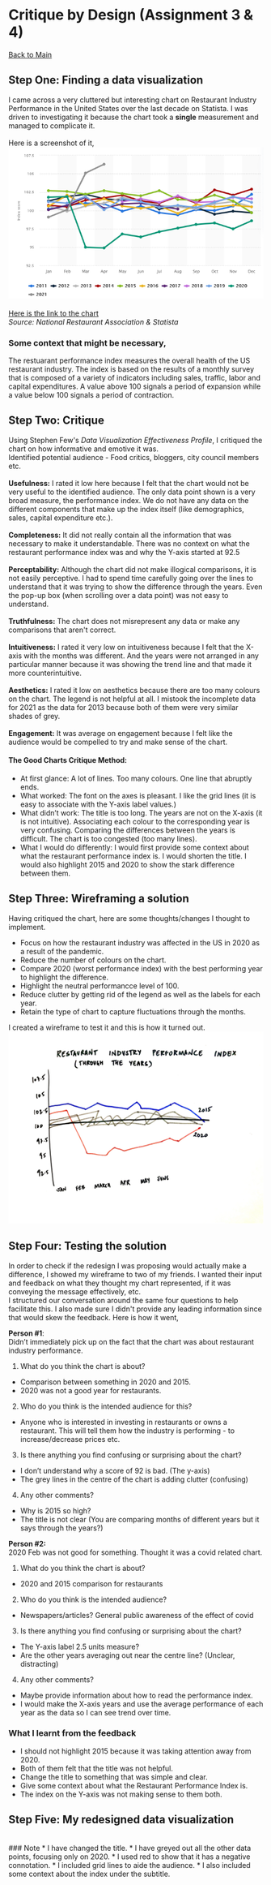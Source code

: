 # Critique by Design (Assignment 3 & 4)
[Back to Main](/README.md)

## Step One: Finding a data visualization

I came across a very cluttered but interesting chart on Restaurant Industry Performance in the United States over the last decade on Statista. I was driven to investigating it because the chart took a **single** measurement and managed to complicate it. <br/>
<br/>
Here is a screenshot of it,<br/>
![Original Chart](/original.png)
<br/>
<br/>
[Here is the link to the chart](https://www.statista.com/statistics/214747/us-restaurant-performance-index/) <br/>
*Source: National Restaurant Association & Statista*

### Some context that might be necessary,

The restuarant performance index measures the overall health of the US restaurant industry. The index is based on the results of a monthly survey that is composed of a variety of indicators including sales, traffic, labor and capital expenditures. A value above 100 signals a period of expansion while a value below 100 signals a period of contraction.


## Step Two: Critique
Using Stephen Few's *Data Visualization Effectiveness Profile*, I critiqued the chart on how informative and emotive it was.  <br/>
Identified potential audience - Food critics, bloggers, city council members etc. <br/><br/>
**Usefulness:** I rated it low here because I felt that the chart would not be very useful to the identified audience. The only data point shown is a very broad measure, the performance index. We do not have any data on the different components that make up the index itself (like demographics, sales, capital expenditure etc.). <br/><br/>
**Completeness:** It did not really contain all the information that was necessary to make it understandable. There was no context on what the restaurant performance index was and why the Y-axis started at 92.5<br/><br/>
**Perceptability:** Although the chart did not make illogical comparisons, it is not easily perceptive. I had to spend time carefully going over the lines to understand that it was trying to show the difference through the years. Even the pop-up box (when scrolling over a data point) was not easy to understand.<br/><br/>
**Truthfulness:** The chart does not misrepresent any data or make any comparisons that aren't correct.<br/><br/>
**Intuitiveness:** I rated it very low on intuitiveness because I felt that the X-axis with the months was different. And the years were not arranged in any particular manner because it was showing the trend line and that made it more counterintuitive. <br/><br/>
**Aesthetics:** I rated it low on aesthetics because there are too many colours on the chart. The legend is not helpful at all. I mistook the incomplete data for 2021 as the data for 2013 because both of them were very similar shades of grey. <br/><br/>
**Engagement:** It was average on engagement because I felt like the audience would be compelled to try and make sense of the chart. 


#### The Good Charts Critique Method:
* At first glance: A lot of lines. Too many colours. One line that abruptly ends. 
* What worked: The font on the axes is pleasant. I like the grid lines (it is easy to associate with the Y-axis label values.)
* What didn’t work: The title is too long. The years are not on the X-axis (it is not intuitive). Associating each colour to the corresponding year is very confusing. Comparing the differences between the years is difficult. The chart is too congested (too many lines). 
* What I would do differently: I would first provide some context about what the restaurant performance index is. I would shorten the title. I would also highlight 2015 and 2020 to show the stark difference between them. 


## Step Three: Wireframing a solution

Having critiqued the chart, here are some thoughts/changes I thought to implement. 
* Focus on how the restaurant industry was affected in the US in 2020 as a result of the pandemic. 
* Reduce the number of colours on the chart.
* Compare 2020 (worst performance index) with the best performing year to highlight the difference. 
* Highlight the neutral performancce level of 100.
* Reduce clutter by getting rid of the legend as well as the labels for each year.
* Retain the type of chart to capture fluctuations through the months.

I created a wireframe to test it and this is how it turned out.
![Wireframe](/wireframe.jpeg)

## Step Four: Testing the solution

In order to check if the redesign I was proposing would actually make a difference, I showed my wireframe to two of my friends. I wanted their input and feedback on what they thought my chart represented, if it was conveying the message effectively, etc. <br/>
I structured our conversation around the same four questions to help facilitate this. I also made sure I didn't provide any leading information since that would skew the feedback. Here is how it went,

**Person #1**:<br/>
Didn’t immediately pick up on the fact that the chart was about restaurant industry performance. 
1. What do you think the chart is about?
  * Comparison between something in 2020 and 2015.
  * 2020 was not a good year for restaurants.
2. Who do you think is the intended audience for this?
  * Anyone who is interested in investing in restaurants or owns a restaurant. This will tell them how the industry is performing - to increase/decrease prices etc.
3. Is there anything you find confusing or surprising about the chart?
  * I don’t understand why a score of 92 is bad. (The y-axis)
  * The grey lines in the centre of the chart is adding clutter (confusing)
4. Any other comments?
  * Why is 2015 so high? 
  * The title is not clear (You are comparing months of different years but it says through the years?)

**Person #2:**<br/>
2020 Feb was not good for something. Thought it was a covid related chart.
1. What do you think the chart is about?
  * 2020 and 2015 comparison for restaurants
2. Who do you think is the intended audience?
  * Newspapers/articles? General public awareness of the effect of covid
3. Is there anything you find confusing or surprising about the chart?
  * The Y-axis label 2.5 units measure? 
  * Are the other years averaging out near the centre line? (Unclear, distracting)
4. Any other comments?
  * Maybe provide information about how to read the performance index. 
  * I would make the X-axis years and use the average performance of each year as the data so I can see trend over time.

### What I learnt from the feedback
* I should not highlight 2015 because it was taking attention away from 2020.
* Both of them felt that the title was not helpful.
* Change the title to something that was simple and clear.
* Give some context about what the Restaurant Performance Index is.
* The index on the Y-axis was not making sense to them both.


## Step Five: My redesigned data visualization
<div class="flourish-embed flourish-chart" data-src="visualisation/7303916"><script src="https://public.flourish.studio/resources/embed.js"></script></div>
<br/>
### Note
* I have changed the title.
* I have greyed out all the other data points, focusing only on 2020.
* I used red to show that it has a negative connotation.
* I included grid lines to aide the audience. 
* I also included some context about the index under the subtitle.

